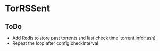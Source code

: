# TorRSSent

## ToDo
- Add Redis to store past torrents and last check time (torrent.infoHash)
- Repeat the loop after config.checkInterval
